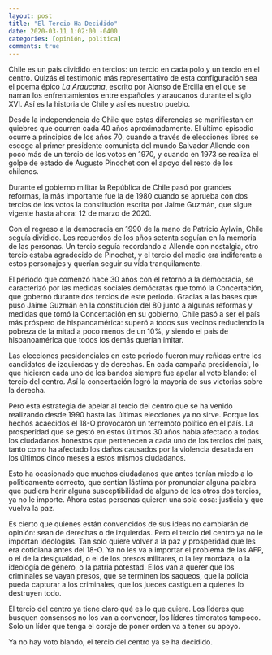 ```yaml
---
layout: post
title: "El Tercio Ha Decidido"
date: 2020-03-11 1:02:00 -0400
categories: [opinión, politica]
comments: true
---
```


Chile es un país dividido en tercios: un tercio en cada polo y un tercio en el centro.
Quizás el testimonio más representativo de esta configuración sea el
poema épico _La Araucana_, escrito por Alonso de Ercilla en el que se narran los enfrentamientos
entre españoles y araucanos durante el siglo XVI. Así es la historia de Chile y así es nuestro pueblo.

Desde la independencia de Chile que estas diferencias se manifiestan en quiebres
que ocurren cada
40 años aproximadamente. El último episodio ocurre a principios de los años 70, cuando
a través de elecciones libres se escoge al primer presidente comunista del mundo Salvador Allende
con poco más de un tercio de los votos en 1970, y cuando en 1973 se realiza el golpe
de estado de Augusto Pinochet con el apoyo del resto de los chilenos.

Durante el gobierno militar la República de Chile pasó por grandes reformas, la más importante
fue la de 1980 cuando se aprueba con dos tercios de los votos la constitución escrita por
Jaime Guzmán, que sigue vigente hasta ahora: 12 de marzo de 2020.

Con el regreso a la democracia en 1990 de la mano de Patricio Aylwin, Chile seguía dividido.
Los recuerdos de los años setenta seguían en la memoria de las personas. Un tercio
seguía recordando a Allende con nostalgia, otro tercio estaba agradecido de Pinochet, y el tercio
del medio era indiferente a estos personajes y querían seguir su vida tranquilamente.

El periodo que comenzó hace 30 años con el retorno a la democracia, se caracterizó
por las medidas sociales demócratas que tomó la Concertación, que gobernó durante dos
tercios de este periodo. Gracias a las bases que puso Jaime Guzmán en la constitución
del 80 junto a algunas reformas y medidas que tomó la Concertación en su gobierno, Chile
pasó a ser el país más próspero de hispanoamérica: superó a todos sus vecinos reduciendo
la pobreza de la mitad a poco menos de un 10%, y siendo el país de hispanoamérica
que todos los demás querían imitar.

Las elecciones presidenciales en este periodo fueron muy reñidas entre los candidatos de izquierdas
y de derechas. En cada campaña presidencial, lo que hicieron cada uno de los bandos siempre fue
apelar al voto blando: el tercio del centro. Así la concertación logró la mayoría de sus
victorias sobre la derecha.

<!-- Además, la
predecesora de Sebastián Piñera fue Michelle Bachelet, militante del Partido Socialista que había
inclinado bastante la balanza hacia un tercio de la población, lo cuál no dejó muy contento al tercio del
medio que de esta vez respaldó a Sebastián Piñera. Desde ese momento, el ambiente se ha ido
polarizando en Chile. -->

Pero esta estrategia de apelar al tercio del centro que se ha venido realizando desde 1990 hasta las
últimas elecciones ya no sirve. Porque los hechos acaecidos el 18-O provocaron un terremoto
político en el país. La prosperidad que se gestó en estos últimos 30 años había afectado
a todos los ciudadanos honestos que pertenecen a cada uno de los tercios del país, tanto como
ha afectado los daños causados por la violencia desatada en los últimos cinco meses a estos mismos ciudadanos.

<!-- Tanto ciudadanos del tercio de izquierdas, como el tercio del centro y el tercio de derechas, han conseguido
ser los primeros profesionales de sus familias, o han levantado negocios que les han permitido mejorar
considerablemente su calidad de vida, lo han perdido todo debido a que se ha perdido el estado de
derecho y que los criminales no se van a la cárcel. -->

Esto ha ocasionado que muchos ciudadanos que antes tenían miedo a lo políticamente correcto,
que sentían lástima por pronunciar alguna palabra que pudiera herir alguna susceptibilidad de
alguno de los otros dos tercios, ya no le importe. Ahora estas personas quieren una sola cosa: justicia y
que vuelva la paz.

Es cierto que quienes están convencidos de sus ideas no cambiarán de opinión: sean de derechas o de izquierdas.
Pero el tercio del centro ya no le importan ideologías. Tan solo quiere volver a la paz y prosperidad
que les era cotidiana antes del 18-O. Ya no les va a importar el problema de las AFP, o el de la desigualdad,
o el de los presos militares, o la ley mordaza, o la ideología de género, o la patria potestad. Ellos van a querer que
los criminales se vayan presos, que se terminen los saqueos, que la policía pueda capturar a los criminales,
que los jueces castiguen a quienes lo destruyen todo.

El tercio del centro ya tiene claro qué es lo que quiere. Los líderes que busquen consensos no los van a convencer,
los líderes timoratos tampoco. Solo un líder que tenga el coraje de poner orden va a tener su apoyo.

Ya no hay voto blando, el tercio del centro ya se ha decidido.

<!-- ![foto de perfil](/assets/img/cruz_de_borgona.png){:class="img-responsive"} -->
